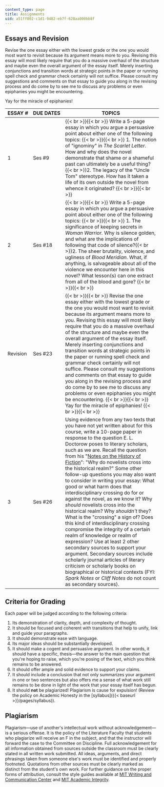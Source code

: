 ```yaml
---
content_type: page
title: Assignments
uid: a51ff002-c1d1-9482-eb7f-628aa000bb8f
---
```


Essays and Revision
-------------------

Revise the one essay either with the lowest grade or the one you would most want to revisit because its argument means more to you. Revising this essay will most likely require that you do a massive overhaul of the structure and maybe even the overall argument of the essay itself. Merely inserting conjunctions and transition words at strategic points in the paper or running spell check and grammar check certainly will not suffice. Please consult my suggestions and comments on that essay to guide you along in the revising process and do come by to see me to discuss any problems or even epiphanies you might be encountering.

Yay for the miracle of epiphanies!

| ESSAY # | DUE DATES | TOPICS |
| --- | --- | --- |
| 1 | Ses #9 |  {{< br >}}{{< br >}} Write a 5-page essay in which you argue a persuasive point about either one of the following topics: {{< br >}}{{< br >}} 1.  The notion of "ignominy" in _The Scarlet Letter_. How and why does the novel demonstrate that shame or a shameful past can ultimately be a useful thing?{{< br >}}2.  The legacy of the "Uncle Tom" stereotype. How has it taken a life of its own outside the novel from whence it originated? {{< br >}}{{< br >}}  |
| 2 | Ses #18 |  {{< br >}}{{< br >}} Write a 5-page essay in which you argue a persuasive point about either one of the following topics: {{< br >}}{{< br >}} 1.  The significance of keeping secrets in _Woman Warrior._ Why is silence golden, and what are the implications of following that code of silence?{{< br >}}2.  The sheer brutality, violence, and ugliness of _Blood Meridian_. What, if anything, is salvageable about all of the violence we encounter here in this novel? What lesson(s) can one extract from all of the blood and gore? {{< br >}}{{< br >}}  |
| Revision | Ses #23 |  {{< br >}}{{< br >}} Revise the one essay either with the lowest grade or the one you would most want to revisit because its argument means more to you. Revising this essay will most likely require that you do a massive overhaul of the structure and maybe even the overall argument of the essay itself. Merely inserting conjunctions and transition words at strategic points in the paper or running spell check and grammar check certainly will not suffice. Please consult my suggestions and comments on that essay to guide you along in the revising process and do come by to see me to discuss any problems or even epiphanies you might be encountering. {{< br >}}{{< br >}} Yay for the miracle of epiphanies! {{< br >}}{{< br >}}  |
| 3 | Ses #26 | Using evidence from any two texts that you have not yet written about for this course, write a 10-page paper in response to the question E. L. Doctorow poses to literary scholars, such as we are. Recall the question from his "[Notes on the History of Fiction](http://www.theatlantic.com/doc/200608/doctorow)": "Why do novelists cross into the historical realm?" Some other follow-up questions you may also want to consider in writing your essay: What good or what harm does that interdisciplinary crossing do for or against the novel, as we know it? Why _should_ novelists cross into the historical realm? Why _shouldn't_ they? What is the "crossing" a sign of? Does this kind of interdisciplinary crossing compromise the integrity of a certain realm of knowledge or realm of expression? Use at least 2 other secondary sources to support your argument. Secondary sources include scholarly journal articles of literary criticism or scholarly books on biographical or historical contexts (FYI: _Spark Notes_ or _Cliff Notes_ do not count as secondary sources). 

Criteria for Grading
--------------------

Each paper will be judged according to the following criteria:

1.  Its demonstration of clarity, depth, and complexity of thought.
2.  It should be focused and coherent with transitions that help to unify, link and guide your paragraphs.
3.  It should demonstrate ease with language.
4.  Its major ideas should be substantially developed.
5.  It should make a cogent and persuasive argument. In other words, it should have a specific, thesis—the answer to the main question that you're hoping to raise, which you're posing of the text, which you think remains to be answered.
6.  It should offer ample and solid evidence to support your claims.
7.  It should include a conclusion that not only summarizes your argument in one or two sentences but also offers me a sense of what work still remains to be done in light of the work that your essay itself has begun.
8.  It should **not** be plagiarized! Plagiarism is cause for expulsion! (Review the policy on Academic Honesty in the [syllabus]({{< baseurl >}}/pages/syllabus)).

Plagiarism
----------

Plagiarism—use of another's intellectual work without acknowledgement—is a serious offense. It is the policy of the Literature Faculty that students who plagiarize will receive an F in the subject, and that the instructor will forward the case to the Committee on Discipline. Full acknowledgement for all information obtained from sources outside the classroom must be clearly stated in all written work submitted. All ideas, arguments, and direct phrasings taken from someone else's work must be identified and properly footnoted. Quotations from other sources must be clearly marked as distinct from the student's own work. For further guidance on the proper forms of attribution, consult the style guides available at [MIT Writing and Communication Center](http://web.mit.edu/writing/index.html) and [MIT Academic Integrity](http://web.mit.edu/academicintegrity/).